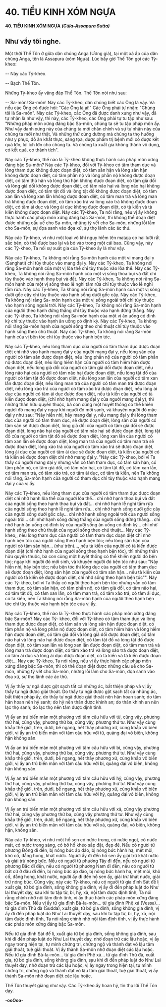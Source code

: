 # 40. TIỂU KINH XÓM NGỰA

**40. TIỂU KINH XÓM NGỰA**
***(Cùla-Assapura Sutta)***

## Như vầy tôi nghe.

Một thời Thế Tôn ở giữa dân chúng Anga (Ương già), tại một xã ấp của dân chúng Anga, tên là
Assapura (xóm Ngựa). Lúc bấy giờ Thế Tôn gọi các Tỷ-kheo:

-- Này các Tỷ-kheo.

-- Bạch Thế Tôn.

Những Tỷ-kheo ấy vâng đáp Thế Tôn. Thế Tôn nói như sau:

-- Sa-môn! Sa-môn! Này các Tỷ-kheo, dân chúng biết các Ông là vậy. Và nếu các Ông có được hỏi:
"Các Ông là ai!" Các Ông phải tự nhận: "Chúng tôi là Sa-môn". Này các Tỷ-kheo, các Ông đã được
danh xưng như vậy, đã tự nhận là như vậy, thì này, các Tỷ-kheo, các Ông phải tự tu tập như sau:
"Những pháp môn xứng đáng bậc Sa-môn, chúng ta sẽ tu tập pháp môn ấy. Như vậy danh xưng này của
chúng ta mới chân chính và sự tự nhận này của chúng ta mới như thật. Và những thứ cúng dường mà
chúng ta thọ hưởng như y phục, đồ ăn khất thực, sàng tọa, dược phẩm trị bệnh mới có được kết quả lớn,
lợi ích lớn cho chúng ta. Và chúng ta xuất gia không thành vô dụng, có kết quả, có thành tích".

Này các Tỷ-kheo, thế nào là Tỷ-kheo không thực hành các pháp môn xứng đáng bậc Sa-môn? Này các
Tỷ-kheo, đối với Tỷ-kheo có tâm tham dục và lòng tham dục không được đoạn diệt, có tâm sân hận và
lòng sân hận không được đoạn diệt, có tâm phẫn nộ và lòng phẫn nộ không được đoạn diệt, có tâm thù
hận và lòng thù hận không được đoạn diệt, có tâm giả dối và lòng giả dối không được đoạn diệt, có tâm
não hại và lòng não hại không được đoạn diệt, có tâm tật đố và lòng tật đố không được đoạn diệt, có tâm
xan lẫn và lòng xan lẫn không được đoạn diệt, có tâm man trá và lòng man trá không được đoạn diệt, có
tâm xảo trá và lòng xảo trá không được đoạn diệt, có tâm ái dục và lòng ái dục không được đoạn diệt, có
tà kiến và tà kiến không được đoạn diệt. Này các Tỷ-kheo, Ta nói rằng, nếu vị ấy không thực hành các
pháp môn xứng đáng bậc Sa-môn, thì không thể đoạn diệt được những cấu uế cho Sa-môn, những tỳ vết
cho Sa-môn, những lỗi lầm cho Sa-môn, sự đọa sanh vào đọa xứ, sự thọ lãnh các ác thú.

Này các Tỷ-kheo, ví như một loại võ khí nguy hiểm tên mataja có hai lưỡi rất sắc bén, có thể được bao
lại và bỏ vào trong một cái bao. Cũng vậy, này các Tỷ-kheo, Ta nói sự xuất gia của Tỷ-kheo ấy là như
vậy.

Này các Tỷ-kheo, Ta không nói rằng Sa-môn hạnh của một vị mang đại y (Sanghati) chỉ tùy thuộc vào
mang đại y. Này các Tỷ-kheo, Ta không nói rằng Sa-môn hạnh của một vị lõa thể chỉ tùy thuộc vào lõa
thể. Này các Tỷ-kheo, Ta không nói rằng Sa-môn hạnh của một vị sống thoa bụi và đất chỉ tùy thuộc vào
hạnh thoa bụi và đất. Này các Tỷ-kheo, Ta không nói rằng Sa-môn hạnh của một vị sống theo lễ nghi
tắm rửa chỉ tùy thuộc vào lễ nghi tắm rửa. Này các Tỷ-kheo, Ta không nói rằng Sa-môn hạnh của một vị
sống dưới gốc cây chỉ tùy thuộc vào hạnh sống dưới gốc cây. Này các Tỷ-kheo, Ta không nói rằng Sa-
môn hạnh của một vị sống ngoài trời chỉ tùy thuộc vào hạnh sống ngoài trời. Này các Tỷ-kheo, Ta
không nói rằng Sa-môn hạnh của người theo hạnh đứng thẳng chỉ tùy thuộc vào hạnh đứng thẳng. Này
các Tỷ-kheo, Ta không nói rằng Sa-môn hạnh của một vị ăn uống có định kỳ chỉ tùy thuộc vào hạnh ăn
uống có định kỳ. Này các Tỷ-kheo, Ta không nói rằng Sa-môn hạnh của người sống theo chú thuật chỉ
tùy thuộc vào hạnh sống theo chú thuật. Này các Tỷ-kheo, Ta không nói rằng Sa-môn hạnh của vị bện
tóc chỉ tùy thuộc vào hạnh bện tóc.

Này các Tỷ-kheo, nếu lòng tham dục của người có tâm tham dục được đoạn diệt chỉ nhờ vào hạnh mang
đại y của người mang đại y, nếu lòng sân của người có tâm sân được đoạn diệt, nếu lòng phẫn nộ của
người có tâm phẫn nộ được đoạn diệt, nếu lòng hiềm hận của người có tâm hiềm hận được đoạn diệt,
nếu lòng giả dối của người có tâm giả dối được đoạn diệt, nếu lòng não hại của người có tâm não hại
được đoạn diệt, nếu lòng tật đố của người có tâm tật đố được đoan diệt, nếu lòng xan lẩn của người có
tâm xan lẩn được đoạn diệt, nếu lòng man trá của người có tâm man trá được đoạn diệt, nếu lòng xảo trá
của người có tâm xảo trá được đoạn diệt, nếu lòng ái dục của người có tâm ái dục được đoạn diệt, nếu tà
kiến của người có tà kiến được đoạn diệt, (chỉ nhờ hạnh mang đại y của người mang đại y), thì những
thân hữu quyến thuộc, bà con cùng một huyết thống có thể khiến người đó mang đại y ngay khi người
đó mới sanh, và khuyên người đó mặc đại y như sau: "Này hiền nhi, hãy mang đại y, nếu mang đại y thì
lòng tham dục của người có tâm tham dục, sẽ được đoạn diệt, lòng sân của người có tâm sân sẽ được
đoạn diệt, lòng giả dối của người có tâm giả dối sẽ được đoạn diệt, lòng não hại của người có tâm não
hại sẽ được đoạn diệt, lòng tật đố của người có tâm tật đố sẽ được đoạn diệt, lòng xan lẫn của người có
tâm xan lẫn sẽ được đoạn diệt, lòng man trá của người có tâm man trá sẽ được đoạn diệt, lòng xảo trá
của người có tâm xảo trá sẽ được đoạn diệt, lòng ái dục của người có tâm ái dục sẽ được đoạn diệt, tà
kiến của người có tà kiến sẽ được đoạn diệt chỉ nhờ mang đại y. "Này các Tỷ-kheo, bởi vì Ta thấy có
người mang đại y nhưng vẫn có tâm tham dục, có tâm sân hận, có tâm phẫn nộ, có tâm giả dối, có tâm
não hại, có tâm tật đố, có tâm xan lẩn, có tâm man trá, có tâm xảo trá, có tâm ái dục, có tâm tà kiến, nên
Ta không nói rằng, Sa-môn hạnh của người có tham dục chỉ tùy thuộc vào hạnh mang đại y của vị ấy.

Này các Tỷ-kheo, nếu lòng tham dục của người có tâm tham dục được đoạn diệt chỉ nhờ hạnh lõa thể
của người lõa thể... chỉ nhờ hạnh thoa bụi và đất của người sống theo hạnh thoa bụi và đất... chỉ nhờ
hạnh lễ nghi tắm rửa của người sống theo hạnh lễ nghi tắm rửa... chỉ nhờ hạnh sống dưới gốc cây của
người sống dưới gốc cây... chỉ nhờ hạnh sống ngoài trời của người sống ngoài trời... chỉ nhờ hạnh sống
đứng thẳng của người sống đứng thẳng... chỉ nhờ hạnh ăn uống có định kỳ của người sống ăn uống có
định kỳ... chỉ nhờ hạnh sống theo chú thuật của người sống theo chú thuật... Này các Tỷ-kheo,, nếu lòng
tham dục của người có tâm tham dục đoạn diệt chỉ nhờ hạnh bện tóc của người sống theo hạnh bện tóc;
nếu lòng sân hận của người có tâm sân hận... (như trên)..., nếu tà kiến của người có tà kiến được đoạn
diệt (chỉ nhờ hạnh của người sống theo hạnh bện tóc), thì những thân hữu quyến thuộc, bà con cùng một
huyết thống có thể khiến người đó bện tóc; ngay khi người đó mới sinh, và khuyên người đó bện tóc như
sau: "Này hiền nhi, hãy bện tóc; nếu bện tóc thì lòng dục của người có tâm tham dục sẽ được đoạn diệt,
lòng sân hận của người có tâm sân hận... nếu tà kiến của người có tà kiến sẽ được đoạn diệt, chỉ nhớ
sống theo hạnh bện tóc"". Này các Tỷ-kheo, bởi vì Ta thấy có người theo hạnh bện tóc nhưng vẫn có
tâm tham dục, có tâm sân hận, có tâm phẫn nộ, có tâm giả dối, có tâm não hại, có tâm tật đố, có tâm xan
lẩn, có tâm man trá, có tâm xảo trá, có tâm ái dục, có tà kiến, nên Ta không nói rằng Sa-môn hạnh của
người theo hạnh bện tóc chỉ tùy thuộc vào hạnh bện tóc của vị ấy.

Này các Tỷ-kheo, thế nào là Tỷ-kheo thực hành các pháp môn xứng đáng bậc Sa-môn? Này các Tỷ-
kheo, đối với Tỷ-kheo có tâm tham dục và lòng tham dục được đoạn diệt, có tâm sân và lòng sân hận
được đoạn diệt, có tâm phẫn nộ và lòng phẫn nộ được đoạn diệt, có tâm hiềm hận và lòng hiềm hận
được đoạn diệt, có tâm giả dối và lòng giả dối được đoạn diệt, có tâm não hại và lòng não hại được đoạn
diệt, có tâm tật đố và lòng tật đố được đoạn diệt, có tâm xan lẩn và lòng xan lẩn được đoạn diệt, có tâm
man trá và lòng man trá được đoạn diệt, có tâm xảo trá và lòng xảo trá được đoạn diệt, có tâm ái dục và
lòng ái dục được đoạn diệt, có tà kiến và tà kiến được đoạn diệt... Này các Tỷ-kheo, Ta nói rằng, nếu vị
ấy thực hành các pháp môn xứng đáng bậc Sa-môn, thì có thể đoạn diệt được những cấu uế cho Sa-môn,
những tỳ vết cho Sa-môn, những lỗi lầm cho Sa-môn, đọa sanh vào đọa xứ, sự thọ lãnh các ác thú.

Vị ấy thấy tự ngã được gột sạch tất cả những ác, bất thiện pháp và vị ấy thấy tự ngã được giải thoát. Do
thấy tự ngã được gột sạch tất cả những ác, bất thiện pháp ấy, do thấy tự ngã được giải thoát nên hân
hoan sanh; do tâm hân hoan nên hỷ sanh; do hỷ nên thân được khinh an; do thân khinh an nên lạc thọ
sanh; do lạc thọ nên tâm được định tĩnh.

Vị ấy an trú biến mãn một phương với tâm câu hữu với từ, cũng vậy, phương thứ hai, cũng vậy, phương
thứ ba, cũng vậy, phương thứ tư. Như vậy cùng khắp thế giới, trên, dưới, bề ngang, hết thảy phương xứ,
cùng khắp vô biên giới, vị ấy an trú biến mãn với tâm câu hữu với từ, quảng đại vô biên, không hận
không sân.

Vị ấy an trú biến mãn một phương với tâm câu hữu với bi, cũng vậy, phương thứ hai, cũng vậy, phương
thứ ba, cũng vậy, phương thứ tư. Như vậy cùng khắp thế giới, trên, dưới, bề ngang, hết thảy phương xứ,
cùng khắp vô biên giới, vị ấy an trú biến mãn với tâm câu hữu với bi, quảng đại vô biên, không hận
không sân.

Vị ấy an trú biến mãn một phương với tâm câu hữu với hỷ, cũng vậy, phương thứ hai, cũng vậy, phương
thứ ba, cũng vậy, phương thứ tư. Như vậy cùng khắp thế giới, trên, dưới, bề ngang, hết thảy phương xứ,
cùng khắp vô biên giới, vị ấy an trú biến mãn với tâm câu hữu với hỷ, quảng đại vô biên, không hận
không sân.

Vị ấy an trú biến mãn một phương với tâm câu hữu với xả, cũng vậy phương thứ hai, cũng vậy phương
thứ ba, cũng vậy phương thứ tư. Như vậy cùng khắp thế giới, trên, dưới, bề ngang, hết thảy phương xứ,
cùng khắp vô biên giới, vị ấy an trú biến mãn với tâm câu hữu với xả, quảng đại, vô biên, không hận,
không sân.

Này các Tỷ-kheo, ví như một hồ sen có nước trong, có nước ngọt, có nước mát, có nước trong sáng, có
bờ hồ khéo sắp đặt, đẹp đẽ. Nếu có người từ phương Ðông đi đến, bị nóng bức áp đảo, bị nóng bức hành
hạ, mệt mỏi, khô cổ, đắng họng, khát nước. Người ấy đi đến hồ sen ấy giải trừ khát nước và giải trừ
nóng bức. Nếu có người từ phương Tây đi đến, nếu có người từ phương Bắc đi đến, nếu có người từ
phương Nam đi đến, nếu có người từ bất cứ ở đâu đi đến, bị nóng bức áp đảo, bị nóng bức hành hạ, mệt
mỏi, khô cổ, đắng họng, khát nước, người ấy đi đến hồ sen ấy, giải trừ khát nước, giải trừ nóng bức.
Cũng vậy, này các Tỷ-kheo, nếu có người từ gia đình Sát đế lị xuất gia, từ bỏ gia đình, sống không gia
đình, vị ấy đi đến pháp luật do Như lai thuyết dạy, sau khi tu tập từ, bi, hỷ, xả, nội tâm được định tĩnh,
Ta nói rằng chính nhờ nội tâm định tĩnh, vị ấy thực hành các pháp môn xứng đáng bậc Sa-môn. Nếu vị
ấy từ gia đình Bà-la-môn... từ gia đình Phệ xá (Vessa)... từ gia đình Thủ đà (Sudda), xuất gia, từ bỏ gia
đình, sống không gia đình, vị ấy đi đến pháp luật do Như Lai thuyết dạy, sau khi tu tập từ, bi, hỷ, xả, nội
tâm được định tĩnh, Ta nói rằng chính nhờ nội tâm định tĩnh, vị ấy thực hành các pháp môn xứng đáng
bậc Sa-môn.

Nếu từ gia đình Sát đế lị, xuất gia từ bỏ gia đình, sống không gia đình, sau khi đi đến pháp luật do Như
Lai thuyết dạy, nhờ đoạn trừ các lậu hoặc, vị ấy ngay trong hiện tại, tự mình chứng tri, chứng ngộ và
thành đạt vô lậu tâm giải thoát, tuệ giải thoát. Vị ấy thành Sa-môn nhờ đoạn diệt các lậu hoặc. Nếu từ
gia đình Bà-la-môn... từ gia đình Phệ xá... từ gia đình Thủ đà, xuất gia, từ bỏ gia đình, sống không gia
đình, sau khi đi đến pháp luật do Như Lai thuyết dạy, nhờ đoạn trừ các lậu hoặc, vị ấy ngay trong hiện
tại, tự mình chứng tri, chứng ngộ và thành đạt vô lậu tâm giải thoát, tuệ giải thoát, vị ấy thành Sa-môn
nhờ đoạn diệt các lậu hoặc.

Thế Tôn thuyết giảng như vậy. Các Tỷ-kheo ấy hoan hỷ, tín thọ lời Thế Tôn dạy.

**-ooOoo-**

